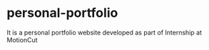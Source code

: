 # personal-portfolio
It is a personal portfolio website developed as part of Internship at MotionCut
